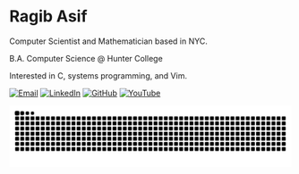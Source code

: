 # Ragib Asif

Computer Scientist and Mathematician based in NYC.

B.A. Computer Science @ Hunter College

Interested in C, systems programming, and Vim.

[![Email](https://img.shields.io/badge/Email-0D1117?logo=maildotru&logoColor=C9D1D9&style=for-the-badge)](mailto:ragib.asif30@myhunter.cuny.edu)
[![LinkedIn](https://img.shields.io/badge/LinkedIn-0D1117?logo=linkedin&logoColor=C9D1D9&style=for-the-badge)](https://www.linkedin.com/in/ragibasif/)
[![GitHub](https://img.shields.io/badge/GitHub-0D1117?style=for-the-badge&logo=github&logoColor=C9D1D9)](https://github.com/ragibasif/ragibasif)
[![YouTube](https://img.shields.io/badge/YouTube-0D1117?style=for-the-badge&logo=youtube&logoColor=C9D1D9)](https://www.youtube.com/@ragib_asif)

![Snake Animation](https://raw.githubusercontent.com/ragibasif/ragibasif/output/snake.svg)

